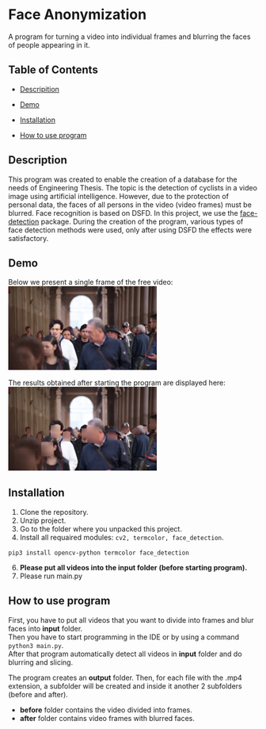 # Face Anonymization

A program for turning a video into individual frames and blurring the faces of people appearing in it.

## Table of Contents

- [Descripition](#description)

- [Demo](#demo)

- [Installation](#installation)

- [How to use program](#how-to-use-program)

## Description

This program was created to enable the creation of a database for the needs of Engineering Thesis.
The topic is the detection of cyclists in a video image using artificial intelligence.
However, due to the protection of personal data, the faces of all persons in the video (video frames) must be blurred.
Face recognition is based on DSFD. In this project, we use the [face-detection](https://pypi.org/project/face-detection/) package.
During the creation of the program, various types of face detection methods were used, only after using DSFD the effects were satisfactory.

## Demo
Below we present a single frame of the free video:
<br />
<img src="readme-files/1.jpg" alt="before" width="300"/>

The results obtained after starting the program are displayed here:
<br />
<img src="readme-files/1_out.jpg" alt="after" width="300"/>

## Installation
1. Clone the repository.
2. Unzip project.
3. Go to the folder where you unpacked this project.
4. Install all requaired modules: ```cv2, termcolor, face_detection```.
```
pip3 install opencv-python termcolor face_detection
```
6. <b> Please put all videos into the input folder (before starting program). </b>
7. Please run main.py


## How to use program
First, you have to put all videos that you want to divide into frames and blur faces into <b>input</b> folder. </br>Then you have to start programming in the IDE or by using a command ```python3 main.py```.</br> After that program automatically detect all videos in <b>input</b> folder and do blurring and slicing.

The program creates an <b>output</b> folder. Then, for each file with the .mp4 extension, a subfolder will be created and inside it another 2 subfolders (before and after). 
- <b>before</b> folder contains the video divided into frames. 
- <b>after</b> folder contains video frames with blurred faces.
